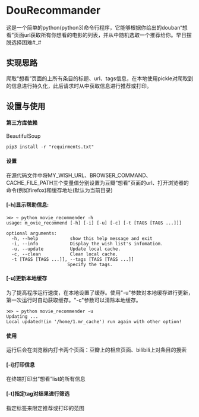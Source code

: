 # DouRecommander
这是一个简单的python(python3)命令行程序，它能够根据你给出的douban“想看”页面url获取所有你想看的电影的列表，并从中随机选取一个推荐给你。早日摆脱选择困难#_#

## 实现思路
爬取“想看”页面的上所有条目的标题、url、tags信息，在本地使用pickle对爬取到的信息进行持久化，此后请求时从中获取信息进行推荐或打印。
## 设置与使用

#### 第三方库依赖
BeautifulSoup
```
pip3 install -r "requirments.txt"
```

#### 设置
在源代码文件中将MY_WISH_URL、BROWSER_COMMAND、CACHE_FILE_PATH三个变量值分别设置为豆瓣“想看”页面的url、打开浏览器的命令(例如firefox)和缓存地址(默认为当前目录)

#### [-h]显示帮助信息: 
	⋊> ~ python movie_recommender -h
	usage: m_ovie_recommend [-h] [-i] [-u] [-c] [-t [TAGS [TAGS ...]]]
	
	optional arguments:
	  -h, --help            show this help message and exit
	  -i, --info            Display the wish list's infomatiom.
	  -u, --update          Update local cache.
	  -c, --clean           Clean local cache.
	  -t [TAGS [TAGS ...]], --tags [TAGS [TAGS ...]]
 	                       Specify the tags.

#### [-u]更新本地缓存
为了提高程序运行速度，在本地设置了缓存。使用"-u"参数对本地缓存进行更新，第一次运行时自动获取缓存。"-c"参数可以清除本地缓存。

    ⋊> ~ python movie_recommender -u
    Updating ...
    Local updated!(in '/home/1.mr_cache') run again with other option!

#### 使用
运行后会在浏览器内打卡两个页面：豆瓣上的相应页面、bilibili上对条目的搜索

#### [-i]打印信息
在终端打印出“想看”list的所有信息

#### [-t]指定tag对结果进行筛选
指定标签来限定推荐或打印的范围
